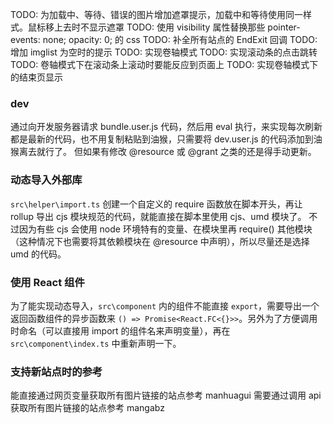 TODO: 为加载中、等待、错误的图片增加遮罩提示，加载中和等待使用同一样式。鼠标移上去时不显示遮罩
TODO: 使用 visibility 属性替换那些 pointer-events: none; opacity: 0; 的 css
TODO: 补全所有站点的 EndExit 回调
TODO: 增加 imglist 为空时的提示
TODO: 实现卷轴模式
TODO: 实现滚动条的点击跳转
TODO: 卷轴模式下在滚动条上滚动时要能反应到页面上
TODO: 实现卷轴模式下的结束页显示

### dev

通过向开发服务器请求 bundle.user.js 代码，然后用 eval 执行，来实现每次刷新都是最新的代码，也不用复制粘贴到油猴，只需要将 dev.user.js 的代码添加到油猴离去就行了。
但如果有修改 @resource 或 @grant 之类的还是得手动更新。

### 动态导入外部库

`src\helper\import.ts`
创建一个自定义的 require 函数放在脚本开头，再让 rollup 导出 cjs 模块规范的代码，就能直接在脚本里使用 cjs、umd 模块了。
不过因为有些 cjs 会使用 node 环境特有的变量、在模块里再 require() 其他模块（这种情况下也需要将其依赖模块在 @resource 中声明），所以尽量还是选择 umd 的代码。

### 使用 React 组件

为了能实现动态导入，`src\component` 内的组件不能直接 `export`，需要导出一个返回函数组件的异步函数来 `() => Promise<React.FC<{}>>`。另外为了方便调用时命名（可以直接用 import 的组件名来声明变量），再在 `src\component\index.ts` 中重新声明一下。

### 支持新站点时的参考

能直接通过网页变量获取所有图片链接的站点参考 manhuagui
需要通过调用 api 获取所有图片链接的站点参考 mangabz
